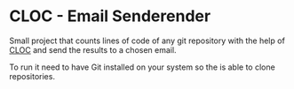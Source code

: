 # CLOC - Email Senderender

Small project that counts lines of code of any git repository with the help of [CLOC](https://github.com/AlDanial/cloc#sql-) and send the results to a chosen email.

To run it need to have Git installed on your system so the is able to clone repositories.


